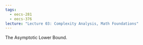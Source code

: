 ```yaml
---
tags:
  - eecs-281
  - eecs-376
lecture: "Lecture 03: Complexity Analysis, Math Foundations"
---
```

The Asymptotic Lower Bound.